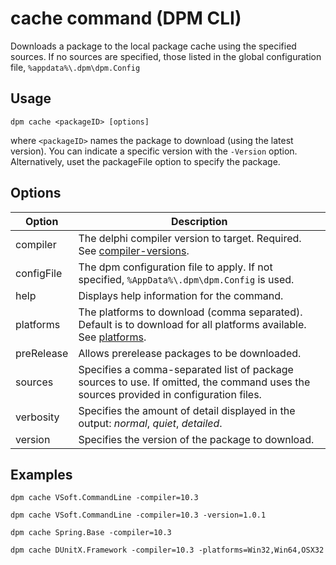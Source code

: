 # cache command (DPM CLI)

Downloads a package to the local package cache using the specified sources. If no sources are specified, those listed in the global configuration file, `%appdata%\.dpm\dpm.Config`

## Usage

```cli
dpm cache <packageID> [options]
```

where `<packageID>` names the package to download (using the latest version). You can indicate a specific version with the `-Version` option. Alternatively, uset the packageFile option to specify the package.

## Options

| Option     | Description                                                                                                                           |
| ---------- | ------------------------------------------------------------------------------------------------------------------------------------- |
| compiler   | The delphi compiler version to target. Required. See [compiler-versions](../compiler-versions.md).                                    |
| configFile | The dpm configuration file to apply. If not specified, `%AppData%\.dpm\dpm.Config` is used.                                           |
| help       | Displays help information for the command.                                                                                            |
| platforms  | The platforms to download (comma separated). Default is to download for all platforms available. See [platforms](../platforms.md).    |
| preRelease | Allows prerelease packages to be downloaded.                                                                                          |
| sources    | Specifies a comma-separated list of package sources to use. If omitted, the command uses the sources provided in configuration files. |
| verbosity  | Specifies the amount of detail displayed in the output: _normal_, _quiet_, _detailed_.                                                |
| version    | Specifies the version of the package to download.                                                                                     |

## Examples

```cli
dpm cache VSoft.CommandLine -compiler=10.3

dpm cache VSoft.CommandLine -compiler=10.3 -version=1.0.1

dpm cache Spring.Base -compiler=10.3

dpm cache DUnitX.Framework -compiler=10.3 -platforms=Win32,Win64,OSX32
```
